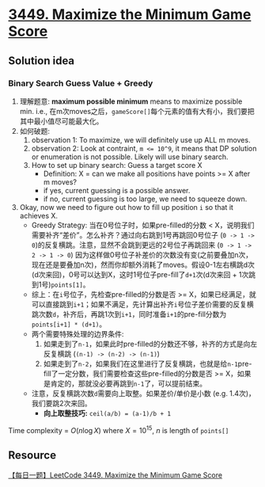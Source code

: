# [3449. Maximize the Minimum Game Score](https://leetcode.com/problems/maximize-the-minimum-game-score/description/)

## Solution idea
### Binary Search Guess Value + Greedy
1. 理解题意: **maximum possible minimum** means to maximize possible min. i.e., 在m次moves之后，`gameScore[]`每个元素的值有大有小，我们要把其中最小值尽可能最大化。
2. 如何破题:
    1. observation 1: To maximize, we will definitely use up ALL m moves.
    2. observation 2: Look at contraint, `m <= 10^9`, it means that DP solution or enumeration is not possible. Likely will use binary search.
    3. How to set up binary search: Guess a target score X
        - Definition: X = can we make all positions have points >= X after m moves?
        - if yes, current guessing is a possible answer.
        - if no, current guessing is too large, we need to squeeze down.
3. Okay, now we need to figure out how to fill up position `i` so that it achieves X.
    - Greedy Strategy: 当在0号位子时，如果pre-filled的分数 < X，说明我们需要补齐“差价”。怎么补齐？通过向右跳到1号再跳回0号位子 (`0 -> 1 -> 0`)的反复横跳。注意，显然不会跳到更远的2号位子再跳回来 (`0 -> 1 -> 2 -> 1 -> 0`) 因为这样做0号位子补差价的次数没有变(之前要叠加n次，现在还是要叠加n次)，然而你却额外消耗了moves。假设0-1左右横跳d次(d次来回)，0号可以达到X，这时1号位子pre-fill了`d+1`次(d次来回 + 1次跳到1号)`points[1]`。
    - 综上：在`i`号位子，先检查pre-filled的分数是否 >= X，如果已经满足，就可以直接跳到`i+1`；如果不满足，先计算出补齐`i`号位子差价需要的反复横跳次数`d`，补齐后，再跳1次到`i+1`，同时准备`i+1`的pre-fill分数为`points[i+1] * (d+1)`。
    - 两个需要特殊处理的边界条件:
        1. 如果走到了`n-1`，如果此时pre-filled的分数还不够，补齐的方式是向左反复横跳 (`(n-1) -> (n-2) -> (n-1)`)
        2. 如果走到了`n-2`，如果我们在这里进行了反复横跳，也就是给`n-1`pre-fill了一定分数，我们需要检查这些pre-filled的分数是否 >= X，如果是肯定的，那就没必要再跳到`n-1`了，可以提前结束。
    - 注意，反复横跳次数`d`需要向上取整。如果差价/单价是小数 (e.g. 1.4次)，我们要跳2次来回。
        - **向上取整技巧:** `ceil(a/b) = (a-1)/b + 1` 


Time complexity = $O(n \log X)$ where $X = 10^{15}$, $n$ is length of `points[]`

## Resource
[【每日一题】LeetCode 3449. Maximize the Minimum Game Score](https://www.youtube.com/watch?v=N6aScon-ehY&t=30s&ab_channel=HuifengGuan)